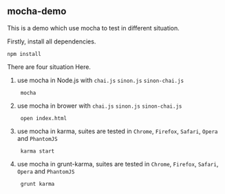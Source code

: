 ## mocha-demo

This is a demo which use mocha to test in different situation.

Firstly, install all dependencies.

    npm install

There are four situation Here.

1. use mocha in Node.js with `chai.js` `sinon.js` `sinon-chai.js`

        mocha

2. use mocha in brower with `chai.js` `sinon.js` `sinon-chai.js`

        open index.html

3. use mocha in karma, suites are tested in `Chrome`, `Firefox`, `Safari`, `Opera` and `PhantomJS`

        karma start

4. use mocha in grunt-karma, suites are tested in `Chrome`, `Firefox`, `Safari`, `Opera` and `PhantomJS`

        grunt karma